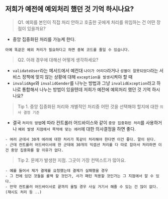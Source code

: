 ## 저희가 예전에 예외처리 했던 것 기억 하시나요? 
> Q1. 예외를 본인이 직접 처리 안하고 호출한 곳에게 처리를 위임하는 건 어떤 장점이 있을까요?
- 중앙 집중화된 처리를 가능케 한다.
```
아예 똑같은 예외 처리가 필요하다고 하면 중복 코드를 줄일 수 있습니다.
```


> Q2. 아래 경우에  대해선 어떻게 생각하세요?
- `validateUser`라는 메서드에서 예컨대 `나이가 어리다`라거나 `성별이 잘못되었다`라는 서비스 정책에 맞지 않는 상황에 대해 `exception을 발생`시켜야 할 때 
- `invalidAge`와 `invalidGender`를 나누는 방법과 그냥 `invalidException`라고 하나로 통합해서 나누는 방법이 있을텐데 저희가 예전에 예외처리 했던 것 기억 하시나요?



> Tip 1. 중앙 집중화된 처리와 개별적인 처리중 어떤 것을 선택해야 할지에 대한 `의사 결정 기준`
- 결국 `처리의 방법`에 따라 컨트롤러 어드바이스와 같이 `중앙 집중화된 처리`를 사용하거나 `예외 발생 지점에서 목적에 맞는 에러`에 대한 의사결정을 하면 좋다.

```
- 여러 군데서 30개 에러에 대한 처리가 똑같이 처리해야 한다면 이건 좋다. 말이 된다.
- 근데 컨트롤러 어드바이서에 한 군데에 30개의 익셉션 처리를 다 따로 잡아서 처리하면 이건 중앙 집중화를 할 이유가 없다.
```


> Tip 2. 문제가 발생한 지점. 그곳이 가장 컨텍스트가 많아요.
```
- 예를 들어서 제가 결제를 요청했는데 결제가 실패했을 경우
- 그 전에 있던 것들을 롤백 할 것인가, 사가 패턴 적용할 것인가는 그 지점에서 알 수 있다.
- 만약 컨트롤러 어드바이서로 끝까지 올릴 경우 사실 거기서 해줄 수 있는 건 많이 없다. (재시도 처리 등 ..)
```
